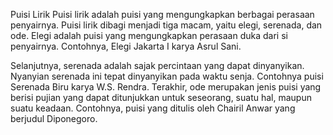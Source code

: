Puisi Lirik
Puisi lirik adalah puisi yang mengungkapkan berbagai perasaan penyairnya. Puisi lirik dibagi menjadi tiga macam, yaitu elegi, serenada, dan ode. Elegi adalah puisi yang mengungkapkan perasaan duka dari si penyairnya. Contohnya, Elegi Jakarta I karya Asrul Sani.

Selanjutnya, serenada adalah sajak percintaan yang dapat dinyanyikan. Nyanyian serenada ini tepat dinyanyikan pada waktu senja. Contohnya puisi Serenada Biru karya W.S. Rendra. Terakhir, ode merupakan jenis puisi yang berisi pujian yang dapat ditunjukkan untuk seseorang, suatu hal, maupun suatu keadaan. Contohnya, puisi yang ditulis oleh Chairil Anwar yang berjudul Diponegoro.
